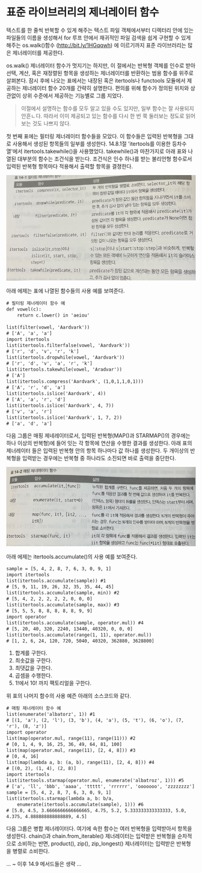 <!-- 
- [UML클래스전략패턴](https://github.com/hyeonDD/fluent_python/blob/master/Part14/ex14-9/UML_class_diagram.png)
 -->
# 표준 라이브러리의 제너레이터 함수
텍스트를 한 줄씩 반복할 수 있게 해주는 텍스트 파일 객체에서부터 디렉터리 안에 있는 파일들의 이름을 생성해서 for 루프 안에서 재귀적인 파일 검색을 쉽게 구현할 수 있게 해주는 os.walk()함수 (http://bit.ly/1HGqqwh) 에 이르기까지 표준 라이브러리는 많은 제너레이터를 제공한다.

os.walk() 제너레이터 함수가 멋지기는 하지만, 이 절에서는 반복형 객체를 인수로 받아 선택, 계산, 혹은 재정렬된 항목을 생성하는 제너레이터를 반환하는 범용 함수를 위주로 살펴본다. 잠시 후에 나오는 표에서는 내장된 혹은 itertools나 functools 모듈에서 제공하는 제너레이터 함수 20개를 간략히 설명한다. 편의를 위해 함수가 정의된 위치와 상관없이 상위 수준에서 제공하는 기능별로 그룹 지었다.
> 이절에서 설명하는 함수를 모두 알고 있을 수도 있지만, 일부 함수는 잘 사용되지 안흔ㄴ다. 따라서 이미 제공되고 있는 함수를 다시 한 번 쭉 둘러보는 정도로 읽어보는 것도 나쁘지 않다.

첫 번째 표에는 필터링 제너레이터 함수들을 모았다. 이 함수들은 입력된 반복형을 그대로 사용해서 생성된 항목들의 일부를 생성한다. 14.8.1절 'itertools를 이용한 등차수열'에서 itertools.takewhile()을 사용했었다. takewhile()과 마찬가지로 아래 표와 나열된 대부분의 함수는 조건식을 받는다. 조건식은 인수 하나를 받는 불리언형 함수로서 입력된 반복형 항목마다 적용해서 출력할 항목을 결졍한다.

![gen_filter사진](https://github.com/hyeonDD/fluent_python/blob/master/Part14/ex14-9/gen_filter.png)

아래 에제는 표에 나열된 함수들의 사용 예를 보여준다.
```
# 필터링 제너레이터 함수 예
def vowel(c):
    return c.lower() in 'aeiou'

list(filter(vowel, 'Aardvark'))
# ['A', 'a', 'a']
import itertools
list(itertools.filterfalse(vowel, 'Aardvark'))
# ['r', 'd', 'v', 'r', 'k']
list(itertools.dropwhile(vowel, 'Aardvark'))
# ['r', 'd', 'v', 'a', 'r', 'k']
list(itertools.takewhile(vowel, 'Aradvar'))
# ['A']
list(itertools.compress('Aardvark', (1,0,1,1,0,1)))
# ['A', 'r', 'd', 'a']
list(itertools.islice('Aardvark', 4))
# ['A', 'a', 'r', 'd']
list(itertools.islice('Aardvark', 4, 7))
# ['v', 'a', 'r']
list(itertools.islice('Aardvark', 1, 7, 2))
# ['a', 'd', 'a']
```

다음 그룹은 매핑 제네레이터로서, 입력된 반복형(MAP()과 STARMAP()의 경우에는 하나 이상의 반복형)에 들어 잇는 각 항목에 연산을 수행한 결과를 생성한다. 아래 표의 제너레이터 들은 입력된 반복형 안의 항목 하나마다 값 하나를 생성한다. 두 개이상의 반복형을 입력받는 경우에는 반복형 중 하나라도 소진되면 바로 출력을 중단한다.

![gen_mapping사진](https://github.com/hyeonDD/fluent_python/blob/master/Part14/ex14-9/gen_mapping.png)

아래 에제는 itertools.accumulate()의 사용 예를 보여준다.
```
sample = [5, 4, 2, 8, 7, 6, 3, 0, 9, 1]
import itertools
list(itertools.accumulate(sample)) #1
# [5, 9, 11, 19, 26, 32, 35, 35, 44, 45] 
list(itertools.accumulate(sample, min)) #2
# [5, 4, 2, 2, 2, 2, 2, 0, 0, 0]
list(itertools.accumulate(sample, max)) #3
# [5, 5, 5, 8, 8, 8, 8, 8, 9, 9]
import operator
list(itertools.accumulate(sample, operator.mul)) #4
# [5, 20, 40, 320, 2240, 13440, 40320, 0, 0, 0]
list(itertools.accumulate(range(1, 11), operator.mul))
# [1, 2, 6, 24, 120, 720, 5040, 40320, 362880, 3628800]
```
1. 합계를 구한다.
2. 최솟값을 구한다.
3. 최댓값을 구한다.
4. 곱셈을 수행한다.
5. 1!에서 10! 까지 팩토리얼을 구한다.

위 표의 나머지 함수의 사용 예즌 아래의 소스코드와 같다.

```
# 매핑 제너레이터 함수 예
list(enumerate('albatorz', 1)) #1
# [(1, 'a'), (2, 'l'), (3, 'b'), (4, 'a'), (5, 't'), (6, 'o'), (7, 'r'), (8, 'z')]
import operator
list(map(operator.mul, range(11), range(11))) #2
# [0, 1, 4, 9, 16, 25, 36, 49, 64, 81, 100]
list(map(operator.mul, range(11), [2, 4, 8])) #3
# [0, 4, 16]
list(map(lambda a, b: (a, b), range(11), [2, 4, 8])) #4
# [(0, 2), (1, 4), (2, 8)]
import itertools
list(itertools.starmap(operator.mul, enumerate('albatroz', 1))) #5
# ['a', 'll', 'bbb', 'aaaa', 'ttttt', 'rrrrrr', 'ooooooo', 'zzzzzzzz']
sample = [5, 4, 2, 8, 7, 6, 3, 0, 9, 1]
list(itertools.starmap(lambda a, b: b/a,
    enumerate(itertools.accumulate(sample), 1))) #6
# [5.0, 4.5, 3.6666666666666665, 4.75, 5.2, 5.333333333333333, 5.0, 4.375, 4.888888888888889, 4.5]
```
다음 그룹은 병합 제너레이터다. 여기에 속한 함수는 여러 반복형을 입력받아서 항목을 생성한다.
chain()과 chain.from_iterable() 제너레이터는 입력받은 반복형을 순차적으로 소비하는 반면, product(), zip(), zip_longest() 제너레이터는 입력받은 반복형을 병렬로 소비한다.

... ~ 이후 14.9 메서드들은 생략 ...